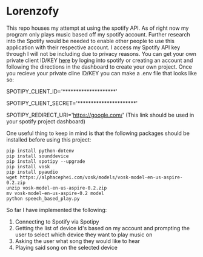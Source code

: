 # Lorenzofy

This repo houses my attempt at using the spotify API. As of right now my program only plays music based off my spotify account. Further research into the Spotify would be needed to enable other people to use this application with their respective account. I access my Spotify API key through I will not be including due to privacy reasons. You can get your own private client ID/KEY [here](https://developer.spotify.com/) by loging into spotify or creating an account and following the directions in the dashboard to create your own project. Once you recieve your private cline ID/KEY you can make a .env file that looks like so:


SPOTIPY_CLIENT_ID='********************'

SPOTIPY_CLIENT_SECRET='**********************'

SPOTIPY_REDIRECT_URI='https://google.com/' (This link should be used in your spotify project dashboard)

One useful thing to keep in mind is that the following packages should be installed before using this project:
```
pip install python-dotenv
pip install sounddevice
pip install spotipy --upgrade
pip install vosk
pip install pyaudio
wget https://alphacephei.com/vosk/models/vosk-model-en-us-aspire-0.2.zip
unzip vosk-model-en-us-aspire-0.2.zip
mv vosk-model-en-us-aspire-0.2 model
python speech_based_play.py
```
So far I have implemented the following:

1) Connecting to Spotify via Spotipy
2) Getting the list of device id's based on my account and prompting the user to select which device they want to play music on
3) Asking the user what song they would like to hear
4) Playing said song on the selected device
